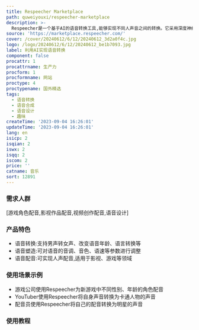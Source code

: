 ```yaml
---
title: Respeecher Marketplace
path: quweiyouxi/respeecher-marketplace
description: >-
  Respeecher是一个基于AI的语音转换工具,能够实现不同人声音之间的转换。它采用深度神经网络技术,只需要提供少量样本音频,就可以训练出目标人声音的克隆版本。Respeecher的语音转换效果非常逼真,可用于游戏、影视配音等多种创作领域。它提供免费试用,支持上传自己录制的音频进行语音转换。主要功能包括语音转换、语音塑造、语音配音等。
source: 'https://marketplace.respeecher.com/'
cover: /cover/20240612/6/12/20240612_3d2a0f4c.jpg
logo: /logo/20240612/6/12/20240612_be1b7093.jpg
label: 利用AI实现语音转换
component: false
procattr: 1
procattrname: 生产力
procform: 1
procformname: 网站
proctype: 4
proctypename: 国外精选
tags:
  - 语音转换
  - 语音合成
  - 语音设计
  - 趣味
createTime: '2023-09-04 16:26:01'
updateTime: '2023-09-04 16:26:01'
lang: en
isicp: 2
isqian: 2
iswx: 2
isqq: 2
iscom: 2
price: ''
catname: 音乐
sort: 12891
---
```




### 需求人群
[游戏角色配音,影视作品配音,视频创作配音,语音设计]

### 产品特色
- 语音转换:支持男声转女声、改变语音年龄、语言转换等
- 语音塑造:可对语音的音调、音色、语速等参数进行调整
- 语音配音:可实现人声配音,适用于影视、游戏等领域

### 使用场景示例
- 游戏公司使用Respeecher为新游戏中不同性别、年龄的角色配音
- YouTuber使用Respeecher将自身声音转换为卡通人物的声音
- 配音员使用Respeecher将自己的配音转换为明星的声音

### 使用教程


  
